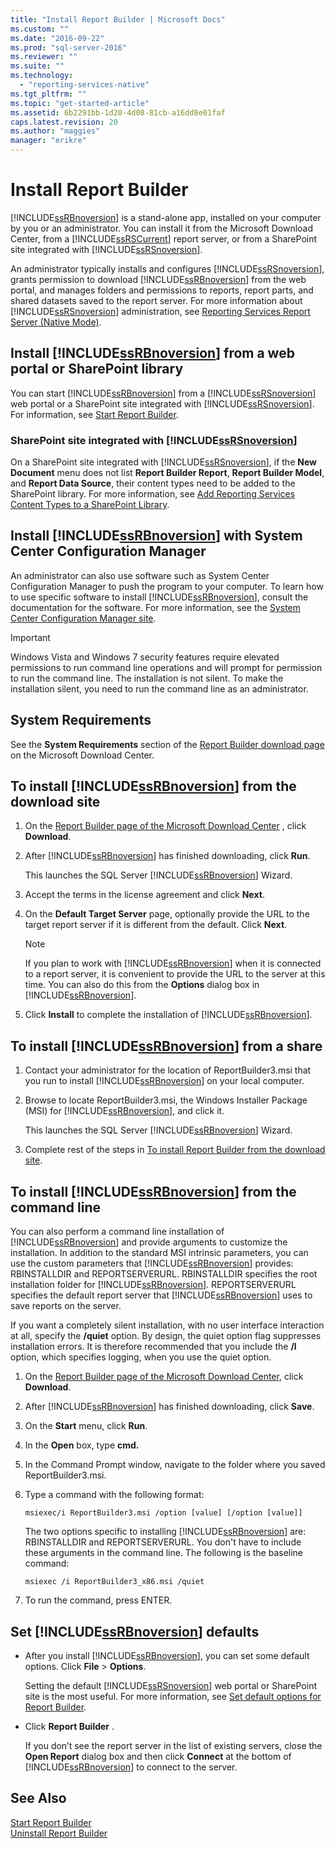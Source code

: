 ```yaml
---
title: "Install Report Builder | Microsoft Docs"
ms.custom: ""
ms.date: "2016-09-22"
ms.prod: "sql-server-2016"
ms.reviewer: ""
ms.suite: ""
ms.technology: 
  - "reporting-services-native"
ms.tgt_pltfrm: ""
ms.topic: "get-started-article"
ms.assetid: 6b2291bb-1d20-4d08-81cb-a16dd8e01faf
caps.latest.revision: 20
ms.author: "maggies"
manager: "erikre"
---
```

# Install Report Builder
  [!INCLUDE[ssRBnoversion](../../../database-engine/availability-groups/windows/includes/ssrbnoversion-md.md)] is a stand-alone app, installed on your computer by you or an administrator. You can install it from the Microsoft Download Center, from a [!INCLUDE[ssRSCurrent](../../../reporting-services/includes/ssrscurrent-md.md)] report server, or from a SharePoint site integrated with [!INCLUDE[ssRSnoversion](../../../advanced-analytics/r-services/includes/ssrsnoversion-md.md)].  
  
 An administrator typically installs and configures [!INCLUDE[ssRSnoversion](../../../advanced-analytics/r-services/includes/ssrsnoversion-md.md)], grants permission to download [!INCLUDE[ssRBnoversion](../../../database-engine/availability-groups/windows/includes/ssrbnoversion-md.md)] from the web portal, and manages folders and permissions to reports, report parts, and shared datasets saved to the report server. For more information about [!INCLUDE[ssRSnoversion](../../../advanced-analytics/r-services/includes/ssrsnoversion-md.md)] administration, see [Reporting Services Report Server &#40;Native Mode&#41;](../../../reporting-services/report-server/reporting-services-report-server-native-mode.md).  
  
## Install [!INCLUDE[ssRBnoversion](../../../database-engine/availability-groups/windows/includes/ssrbnoversion-md.md)] from  a  web portal or SharePoint library 
  
 You can start [!INCLUDE[ssRBnoversion](../../../database-engine/availability-groups/windows/includes/ssrbnoversion-md.md)] from a [!INCLUDE[ssRSnoversion](../../../advanced-analytics/r-services/includes/ssrsnoversion-md.md)] web portal or a SharePoint site integrated with [!INCLUDE[ssRSnoversion](../../../advanced-analytics/r-services/includes/ssrsnoversion-md.md)]. For information, see [Start Report Builder](../../../reporting-services/report-builder/start-report-builder.md).  
  
### SharePoint site integrated with [!INCLUDE[ssRSnoversion](../../../advanced-analytics/r-services/includes/ssrsnoversion-md.md)]
  
 On a SharePoint site integrated with [!INCLUDE[ssRSnoversion](../../../advanced-analytics/r-services/includes/ssrsnoversion-md.md)], if the **New Document** menu does not list **Report Builder Report**, **Report Builder Model**, and **Report Data Source**, their content types need to be added to the SharePoint library. For more information, see [Add Reporting Services Content Types to a SharePoint Library](../../../reporting-services/report-server/sharepoint/add-reporting-services-content-types-to-a-sharepoint-library.md).  
 
## Install [!INCLUDE[ssRBnoversion](../../../database-engine/availability-groups/windows/includes/ssrbnoversion-md.md)] with System Center Configuration Manager 
  
 An administrator can also use software such as System Center Configuration Manager to push the program to your computer. To learn how to use specific software to install [!INCLUDE[ssRBnoversion](../../../database-engine/availability-groups/windows/includes/ssrbnoversion-md.md)], consult the documentation for the software. For more information, see the [System Center Configuration Manager site](https://www.microsoft.com/en-us/cloud-platform/system-center-configuration-manager).  
  
> [!IMPORTANT]  
>  Windows Vista and Windows 7 security features require elevated permissions to run command line operations and will prompt for permission to run the command line. The installation is not silent. To make the installation silent, you need to run the command line as an administrator.  
  
## System Requirements
  
 See the **System Requirements** section of the [Report Builder download page](http://go.microsoft.com/fwlink/?LinkID=734968) on the Microsoft Download Center.
  
##  <a name="download"></a> To install [!INCLUDE[ssRBnoversion](../../../database-engine/availability-groups/windows/includes/ssrbnoversion-md.md)] from the download site  
  
1.  On  the [Report Builder page of the Microsoft Download Center](http://go.microsoft.com/fwlink/?LinkID=734968) , click **Download**.  
  
2.  After [!INCLUDE[ssRBnoversion](../../../database-engine/availability-groups/windows/includes/ssrbnoversion-md.md)] has finished downloading, click  **Run**.  
  
     This launches the SQL Server [!INCLUDE[ssRBnoversion](../../../database-engine/availability-groups/windows/includes/ssrbnoversion-md.md)] Wizard.  
  
3.  Accept the terms in the license agreement and click **Next**.  
  
4.  On the **Default Target Server** page, optionally provide the URL to the target report server if it is different from the default. Click **Next**.  
  
    > [!NOTE]  
    >  If you plan to work with [!INCLUDE[ssRBnoversion](../../../database-engine/availability-groups/windows/includes/ssrbnoversion-md.md)] when it is connected to a report server, it is convenient to provide the URL to the server at this time. You can also do this from the **Options** dialog box in [!INCLUDE[ssRBnoversion](../../../database-engine/availability-groups/windows/includes/ssrbnoversion-md.md)].  
  
5.  Click **Install** to complete the installation of [!INCLUDE[ssRBnoversion](../../../database-engine/availability-groups/windows/includes/ssrbnoversion-md.md)].  
  
## To install [!INCLUDE[ssRBnoversion](../../../database-engine/availability-groups/windows/includes/ssrbnoversion-md.md)] from a share  
  
1.  Contact your administrator for the location of ReportBuilder3.msi that you run to install [!INCLUDE[ssRBnoversion](../../../database-engine/availability-groups/windows/includes/ssrbnoversion-md.md)] on your local computer.  
  
2.  Browse to locate ReportBuilder3.msi, the Windows Installer Package (MSI) for [!INCLUDE[ssRBnoversion](../../../database-engine/availability-groups/windows/includes/ssrbnoversion-md.md)], and click it.  
  
     This launches the SQL Server [!INCLUDE[ssRBnoversion](../../../database-engine/availability-groups/windows/includes/ssrbnoversion-md.md)] Wizard.  
  
3.  Complete rest of the steps in [To install Report Builder from the download site](#download).  
  
## To install [!INCLUDE[ssRBnoversion](../../../database-engine/availability-groups/windows/includes/ssrbnoversion-md.md)] from the command line 

 You can also perform a command line installation of [!INCLUDE[ssRBnoversion](../../../database-engine/availability-groups/windows/includes/ssrbnoversion-md.md)] and provide arguments to customize the installation. In addition to the standard MSI intrinsic parameters, you can use the custom parameters that [!INCLUDE[ssRBnoversion](../../../database-engine/availability-groups/windows/includes/ssrbnoversion-md.md)] provides: RBINSTALLDIR and REPORTSERVERURL. RBINSTALLDIR specifies the root installation folder for [!INCLUDE[ssRBnoversion](../../../database-engine/availability-groups/windows/includes/ssrbnoversion-md.md)]. REPORTSERVERURL specifies the default report server that [!INCLUDE[ssRBnoversion](../../../database-engine/availability-groups/windows/includes/ssrbnoversion-md.md)] uses to save reports on the server.  
  
 If you want a completely silent installation, with no user interface interaction at all, specify the **/quiet** option. By design, the quiet option flag suppresses installation errors. It is therefore recommended that you include the **/l** option, which specifies logging, when you use the quiet option.   
  
1.  On  the [Report Builder page of the Microsoft Download Center](http://go.microsoft.com/fwlink/?LinkID=734968), click **Download**.  
  
2.  After [!INCLUDE[ssRBnoversion](../../../database-engine/availability-groups/windows/includes/ssrbnoversion-md.md)] has finished downloading, click  **Save**.  
  
3.  On the **Start** menu, click **Run**.  
  
4.  In the **Open** box, type **cmd.**  
  
5.  In the Command Prompt window, navigate to the folder where you saved ReportBuilder3.msi.  
  
6.  Type a command with the following format:  
  
     `msiexec/i ReportBuilder3.msi /option [value] [/option [value]]`  
  
     The two options specific to installing [!INCLUDE[ssRBnoversion](../../../database-engine/availability-groups/windows/includes/ssrbnoversion-md.md)] are: RBINSTALLDIR and REPORTSERVERURL. You don't have to include these arguments in the command line. The following is the baseline command:  
  
     `msiexec /i ReportBuilder3_x86.msi /quiet`  
  
7.  To run the command, press ENTER.  
  
## Set [!INCLUDE[ssRBnoversion](../../../database-engine/availability-groups/windows/includes/ssrbnoversion-md.md)] defaults  
  
-   After you install [!INCLUDE[ssRBnoversion](../../../database-engine/availability-groups/windows/includes/ssrbnoversion-md.md)], you can set some default options. Click **File** > **Options**.  
  
     Setting the default [!INCLUDE[ssRSnoversion](../../../advanced-analytics/r-services/includes/ssrsnoversion-md.md)] web portal or SharePoint site is the most useful. For more information, see [Set default options for Report Builder](../../../reporting-services/report-builder/set-default-options-for-report-builder.md).  
  
-   Click **Report Builder** .  
  
     If you don’t see the report server in the list of existing servers, close the **Open Report** dialog box and then click **Connect** at the bottom of [!INCLUDE[ssRBnoversion](../../../database-engine/availability-groups/windows/includes/ssrbnoversion-md.md)] to connect to the server.  
  
## See Also  
 [Start Report Builder](../../../reporting-services/report-builder/start-report-builder.md)   
 [Uninstall Report Builder](../../../reporting-services/install/windows/uninstall-report-builder.md)  
  
  